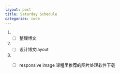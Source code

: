 ```yaml
---
layout: post
title: Saturday Schedule
categories: code
---
```


1. - [ ] 整理博文

2. - [ ] 设计博文layout

3. - [ ] responsive image 课程里推荐的图片处理软件下载

